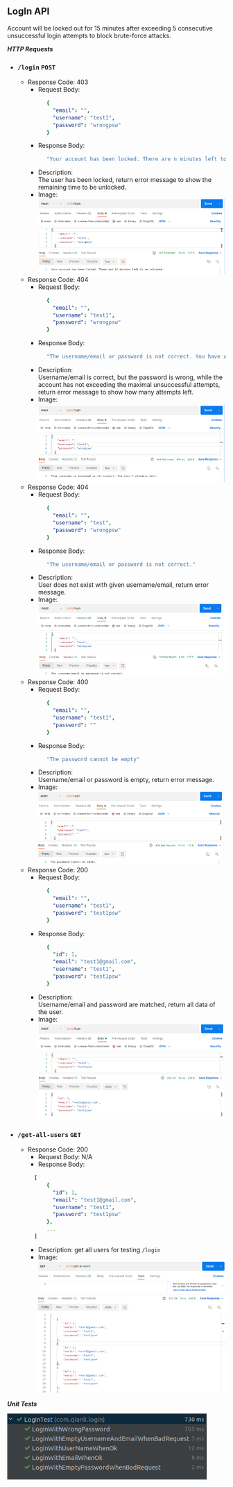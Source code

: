 **LogIn API**
----
Account will be locked out for 15 minutes after exceeding 5 consecutive unsuccessful login attempts to block brute-force attacks.


***HTTP Requests***

* ### `/login` ```POST```
    * Response Code: 403
        * Request Body:
      ```yaml
            {
              "email": "",
              "username": "test1",
              "password": "wrongpsw"
            }
      ```
        * Response Body:
      ```yaml
            "Your account has been locked. There are n minutes left to be unlocked."
      ```
        * Description: <br /> The user has been locked, return error message to show the remaining time to be unlocked.
        * Image: ![](img/loginWhenAccountLocked.png)
    * Response Code: 404
        * Request Body:
      ```yaml
            {
              "email": "",
              "username": "test1",
              "password": "wrongpsw"
            }
      ```
        * Response Body:
      ```yaml
            "The username/email or password is not correct. You have x attempts left."
      ```
        * Description: <br /> Username/email is correct, but the password is wrong, while the account has not exceeding the maximal unsuccessful attempts, return error message to show how many attempts left.
        * Image: ![](img/loginWhenNotFound2.png)
    * Response Code: 404
        * Request Body:
      ```yaml
            {
              "email": "",
              "username": "test",
              "password": "wrongpsw"
            }
      ```
        * Response Body:
      ```yaml
            "The username/email or password is not correct."
      ```
        * Description: <br /> User does not exist with given username/email, return error message.
        * Image: ![](img/loginWhenNotFound1.png)
    * Response Code: 400
        * Request Body:
      ```yaml
            {
              "email": "",
              "username": "test1",
              "password": ""
            }
      ```
        * Response Body:
      ```yaml
            "The password cannot be empty"
      ```
        * Description: <br /> Username/email or password is empty, return error message.
        * Image: ![](img/loginWhenBadRequest.png)
    * Response Code: 200
        * Request Body: 
      ```yaml
            {
              "email": "",
              "username": "test1",
              "password": "test1psw"
            }
      ```
        * Response Body:
      ```yaml
            {
              "id": 1,
              "email": "test1@gmail.com",
              "username": "test1",
              "password": "test1psw"
            }
      ```
        * Description: <br /> Username/email and password are matched, return all data of the user.
        * Image: ![](img/loginWhenOk.png)

* ### `/get-all-users` ```GET```
    * Response Code: 200
        * Request Body: N/A
        * Response Body:
      ```yaml
        [
            {
              "id": 1,
              "email": "test1@gmail.com",
              "username": "test1",
              "password": "test1psw"
            },
            ...
        ]
      ```
        * Description: get all users for testing `/login`
        * Image: ![](img/getAllUsers.png)
        
***Unit Tests***

![](img/unitTests.png)